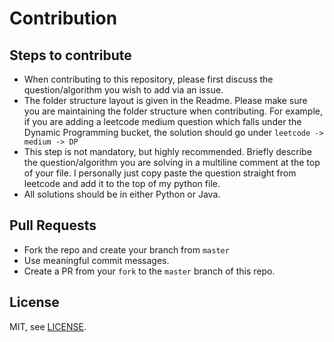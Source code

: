 # Contribution

## Steps to contribute

- When contributing to this repository, please first discuss the question/algorithm you wish to add via an issue.
- The folder structure layout is given in the Readme. Please make sure you are maintaining the folder structure when contributing. For example, if you are adding a leetcode medium question which falls under the Dynamic Programming bucket, the solution should go under `leetcode -> medium -> DP`
- This step is not mandatory, but highly recommended. Briefly describe the question/algorithm you are solving in a multiline comment at the top of your file. I personally just copy paste the question straight from leetcode and add it to the top of my python file.
- All solutions should be in either Python or Java.

## Pull Requests

- Fork the repo and create your branch from `master`
- Use meaningful commit messages.
- Create a PR from your `fork` to the `master` branch of this repo.

## License

MIT, see [LICENSE](./LICENSE).
